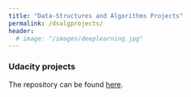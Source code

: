 ```yaml
---
title: "Data-Structures and Algorithms Projects"
permalink: /dsalgprojects/
header:
  # image: "/images/deeplearning.jpg"
---
```


### Udacity projects
The repository can be found [here](https://github.com/mattsinbot/DataStructures-Algorithms).
